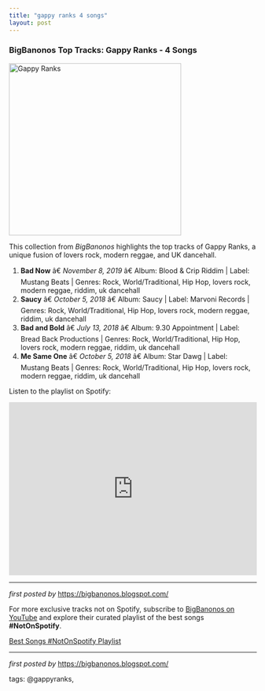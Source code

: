 ```yaml
---
title: "gappy ranks 4 songs"
layout: post
---
```

<h3>BigBanonos Top Tracks: Gappy Ranks - 4 Songs</h3>
<div class="separator"> <a href="https://i1.sndcdn.com/artworks-000021441020-9ypkpl-t500x500.jpg" > <img alt="Gappy Ranks" border="0" height="350" src="https://i1.sndcdn.com/artworks-000021441020-9ypkpl-t500x500.jpg" /> </a>
</div> <p>This collection from <em>BigBanonos</em> highlights the top tracks of Gappy Ranks, a unique fusion of lovers rock, modern reggae, and UK dancehall.</p> <ol> <li><strong>Bad Now</strong> â€ <em>November 8, 2019</em> â€ Album: Blood & Crip Riddim | Label: Mustang Beats | Genres: Rock, World/Traditional, Hip Hop, lovers rock, modern reggae, riddim, uk dancehall</li> <li><strong>Saucy</strong> â€ <em>October 5, 2018</em> â€ Album: Saucy | Label: Marvoni Records | Genres: Rock, World/Traditional, Hip Hop, lovers rock, modern reggae, riddim, uk dancehall</li> <li><strong>Bad and Bold</strong> â€ <em>July 13, 2018</em> â€ Album: 9.30 Appointment | Label: Bread Back Productions | Genres: Rock, World/Traditional, Hip Hop, lovers rock, modern reggae, riddim, uk dancehall</li> <li><strong>Me Same One</strong> â€ <em>October 5, 2018</em> â€ Album: Star Dawg | Label: Mustang Beats | Genres: Rock, World/Traditional, Hip Hop, lovers rock, modern reggae, riddim, uk dancehall</li>
</ol> <p>Listen to the playlist on Spotify:</p>
<iframe src="https://open.spotify.com/embed/playlist/4ueTzamOb6skCp6jYcZWQV?utm_source=generator" width="100%" height="352" frameBorder="0" allowfullscreen="" allow="autoplay; clipboard-write; encrypted-media; fullscreen; picture-in-picture" loading="lazy"></iframe> <hr />
<p><em>first posted by</em> <a href="https://bigbanonos.blogspot.com/" rel="noopener" target="_new">https://bigbanonos.blogspot.com/</a></p>


<!--Subscribe and Playlist Links-->
<div>
    <p>For more exclusive tracks not on Spotify, subscribe to <a href="https://www.youtube.com/@BigBanonos" target="_blank">BigBanonos on YouTube</a> and explore their curated playlist of the best songs <strong>#NotOnSpotify</strong>.</p>
    <p><a href="https://www.youtube.com/playlist?list=PLtuNtuTatqI0kFahUCbtbfenC_ET5O_tr" target="_blank">Best Songs #NotOnSpotify Playlist<br /></a></p></div>

<hr />

<p><em>first posted by</em> <a href="https://bigbanonos.blogspot.com/" rel="noopener" target="_new">https://bigbanonos.blogspot.com/</a></p>

<p>tags: @gappyranks,</p>
